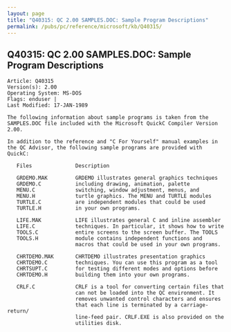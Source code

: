 ```yaml
---
layout: page
title: "Q40315: QC 2.00 SAMPLES.DOC: Sample Program Descriptions"
permalink: /pubs/pc/reference/microsoft/kb/Q40315/
---
```


## Q40315: QC 2.00 SAMPLES.DOC: Sample Program Descriptions

	Article: Q40315
	Version(s): 2.00
	Operating System: MS-DOS
	Flags: enduser |
	Last Modified: 17-JAN-1989
	
	The following information about sample programs is taken from the
	SAMPLES.DOC file included with the Microsoft QuickC Compiler Version
	2.00.
	
	In addition to the reference and "C For Yourself" manual examples in
	the QC Advisor, the following sample programs are provided with
	QuickC:
	
	   Files              Description
	
	   GRDEMO.MAK         GRDEMO illustrates general graphics techniques
	   GRDEMO.C           including drawing, animation, palette
	   MENU.C             switching, window adjustment, menus, and
	   MENU.H             turtle graphics. The MENU and TURTLE modules
	   TURTLE.C           are independent modules that could be used
	   TURTLE.H           in your own programs.
	
	   LIFE.MAK           LIFE illustrates general C and inline assembler
	   LIFE.C             techniques. In particular, it shows how to write
	   TOOLS.C            entire screens to the screen buffer. The TOOLS
	   TOOLS.H            module contains independent functions and
	                      macros that could be used in your own programs.
	
	   CHRTDEMO.MAK       CHRTDEMO illustrates presentation graphics
	   CHRTDEMO.C         techniques. You can use this program as a tool
	   CHRTSUPT.C         for testing different modes and options before
	   CHRTDEMO.H         building them into your own programs.
	
	   CRLF.C             CRLF is a tool for converting certain files that
	                      can not be loaded into the QC environment. It
	                      removes unwanted control characters and ensures
	                      that each line is terminated by a carriage-return/
	                      line-feed pair. CRLF.EXE is also provided on the
	                      utilities disk.
